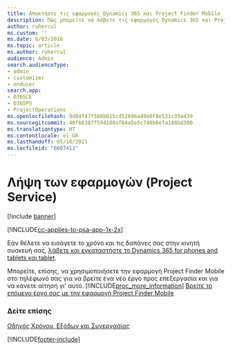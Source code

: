 ```yaml
---
title: Αποκτήστε τις εφαρμογές Dynamics 365 και Project Finder Mobile | MicrosoftDocs
description: Πώς μπορείτε να λάβετε τις εφαρμογές Dynamics 365 και Project Finder Mobile
author: ruhercul
ms.custom: ''
ms.date: 8/03/2018
ms.topic: article
ms.author: ruhercul
audience: Admin
search.audienceType:
- admin
- customizer
- enduser
search.app:
- D365CE
- D365PS
- ProjectOperations
ms.openlocfilehash: 9d04f47f588b615cd52696a49e0f8e531c35e439
ms.sourcegitcommit: 40f68387f594180af64a5e5c748b6efa188bd300
ms.translationtype: HT
ms.contentlocale: el-GR
ms.lasthandoff: 05/10/2021
ms.locfileid: "6007411"
---
```

# <a name="get-the-apps-project-service"></a>Λήψη των εφαρμογών (Project Service)

[!include [banner](../includes/psa-now-project-operations.md)]

[!INCLUDE[cc-applies-to-psa-app-1x-2x](../includes/cc-applies-to-psa-app-1x-2x.md)]

Εάν θέλετε να εισάγετε το χρόνο και τις δαπάνες σας στην κινητή συσκευή σας, [λάβετε και εγκαταστήστε το Dynamics 365 for phones and tablets και tablet](/dynamics365/mobile-app/dynamics-365-phones-tablets-users-guide).  
  
 Μπορείτε, επίσης, να χρησιμοποιήσετε την εφαρμογή Project Finder Mobile στο τηλέφωνό σας για να βρείτε ένα νέο έργο προς επεξεργασία και για να κάνετε αίτηση γι' αυτό. [!INCLUDE[proc_more_information](../includes/proc-more-information.md)] [Βρείτε το επόμενο έργο σας με την εφαρμογή Project Finder Mobile](../psa/find-next-project-finder-mobile-app.md) 
  
### <a name="see-also"></a>Δείτε επίσης  
 [Οδηγός Χρόνου, Εξόδων και Συνεργασίας](../psa/time-expense-collaboration-guide.md)


[!INCLUDE[footer-include](../includes/footer-banner.md)]
